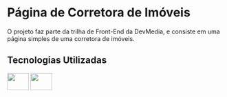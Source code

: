 # Página de Corretora de Imóveis
O projeto faz parte da trilha de Front-End da DevMedia, e consiste em uma página simples de uma corretora de imóveis.

## Tecnologias Utilizadas

<img height="40" width="50" src="https://cdn.jsdelivr.net/gh/devicons/devicon/icons/html5/html5-original.svg" /> <img height="40" width="50" src="https://cdn.jsdelivr.net/gh/devicons/devicon/icons/css3/css3-original.svg" />
